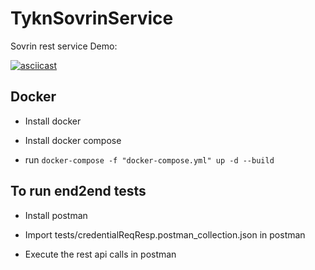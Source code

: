 # TyknSovrinService
Sovrin rest service
Demo:

[![asciicast](https://asciinema.org/a/FQwE0H2LvkEiP5xvFt6477NBq.svg)](https://asciinema.org/a/FQwE0H2LvkEiP5xvFt6477NBq)

## Docker 
- Install docker

- Install docker compose

- run `docker-compose -f "docker-compose.yml" up -d --build`

## To run end2end tests

-  Install postman

- Import tests/credentialReqResp.postman_collection.json in postman

- Execute the rest api calls in postman
